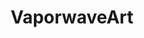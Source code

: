 ---
title: VaporwaveArt
crosslinks:
- livven
- intothetunnel
- VaporwaveAesthetics
- pics
- outrun
- glitch_art
- EarthPorn
- Socialistart
- HighQualityGifs
- Art
- Vaporwave
- KnightsOfPineapple
- sailormoon
- printmaking
- tf2
- Suomi
---